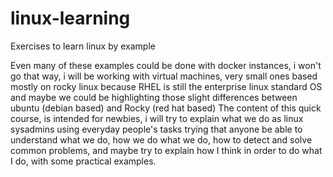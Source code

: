 # linux-learning
Exercises to learn linux by example

Even many of these examples could be done with docker instances, i won't go that way, i will be working with virtual machines, very small ones based mostly on rocky linux because RHEL is still the enterprise linux standard OS and maybe we could be highlighting those slight differences between ubuntu (debian based) and Rocky (red hat based)
The content of this quick course, is intended for newbies, i will try to explain what we do as linux sysadmins using everyday people's tasks trying that anyone be able to understand what we do,  how we do what we do, how to detect and solve common problems, and maybe try to explain how I think in order to do what I do, with some practical examples.

